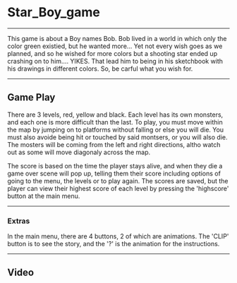 # Star_Boy_game
----
This game is about a Boy names Bob. Bob lived in a world in which only the color green existied, but he wanted more...
Yet not every wish goes as we planned, and so he wished for more colors but a shooting star ended up crashing on to him.... YIKES. That lead him to being in his sketchbook with his drawings in different colors. 
So, be carful what you wish for.

---
## Game Play
There are 3 levels, red, yellow and black. Each level has its own monsters, and each one is more difficult than the last. 
To play, you must move within the map by jumping on to platforms without falling or else you will die. You must also avoide being hit or touched by said montsers, or you will also die. The mosters will be coming from the left and right directions, altho watch out as some will move diagonaly across the map. 

The score is based on the time the player stays alive, and when they die a game over scene will pop up, telling them their score including options of going to the menu, the levels or to play again. The scores are saved, but the player can view their highest score of each level by pressing the 'highscore' button at the main menu.  

---
### Extras
In the main menu, there are 4 buttons, 2 of which are animations. The 'CLIP' button is to see the story, and the '?' is the animation for the instructions. 

---
## Video

